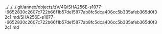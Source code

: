 ../../../.git/annex/objects/zV/4Q/SHA256E-s1077--6652830c2607c722b66f1b57de15877ab8fc5dca406cc5b335afeb365d0f32c1.md/SHA256E-s1077--6652830c2607c722b66f1b57de15877ab8fc5dca406cc5b335afeb365d0f32c1.md